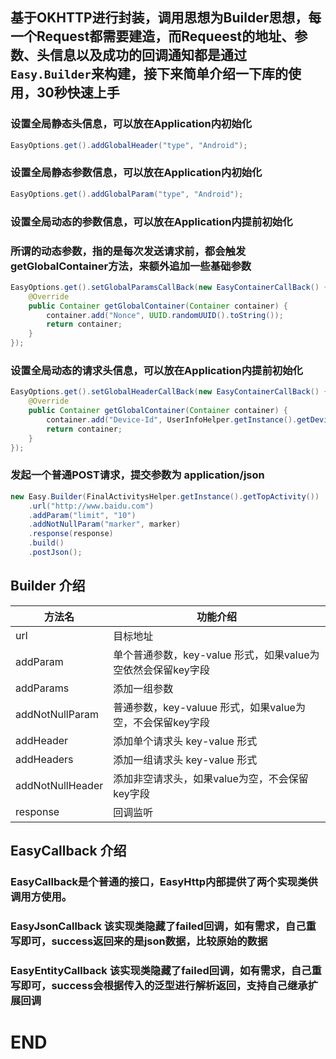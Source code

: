 ## 基于OKHTTP进行封装，调用思想为Builder思想，每一个Request都需要建造，而Requeest的地址、参数、头信息以及成功的回调通知都是通过`Easy.Builder`来构建，接下来简单介绍一下库的使用，30秒快速上手

### 设置全局静态头信息，可以放在Application内初始化
```java
EasyOptions.get().addGlobalHeader("type", "Android");
```

### 设置全局静态参数信息，可以放在Application内初始化
```java
EasyOptions.get().addGlobalParam("type", "Android");
```

### 设置全局动态的参数信息，可以放在Application内提前初始化
### 所谓的动态参数，指的是每次发送请求前，都会触发getGlobalContainer方法，来额外追加一些基础参数
```java
EasyOptions.get().setGlobalParamsCallBack(new EasyContainerCallBack() {
	@Override
	public Container getGlobalContainer(Container container) {
    	container.add("Nonce", UUID.randomUUID().toString());
        return container;
    }
});
```

### 设置全局动态的请求头信息，可以放在Application内提前初始化
```java
EasyOptions.get().setGlobalHeaderCallBack(new EasyContainerCallBack() {
	@Override
    public Container getGlobalContainer(Container container) {
		container.add("Device-Id", UserInfoHelper.getInstance().getDeviceId());
        return container;
   	}
});
```

### 发起一个普通POST请求，提交参数为 application/json
```java
new Easy.Builder(FinalActivitysHelper.getInstance().getTopActivity())
	.url("http://www.baidu.com")
    .addParam("limit", "10")
    .addNotNullParam("marker", marker)
    .response(response)
    .build()
    .postJson();
```

## Builder 介绍
| 方法名 | 功能介绍 |
| - | - |
| url | 目标地址 |
| addParam | 单个普通参数，key-value 形式，如果value为空依然会保留key字段 |
| addParams | 添加一组参数 |
| addNotNullParam | 普通参数，key-valuue 形式，如果value为空，不会保留key字段 |
| addHeader | 添加单个请求头 key-value 形式 |
| addHeaders | 添加一组请求头 key-value 形式 |
| addNotNullHeader | 添加非空请求头，如果value为空，不会保留key字段 |
| response | 回调监听 |

## EasyCallback 介绍
### EasyCallback是个普通的接口，EasyHttp内部提供了两个实现类供调用方使用。
### EasyJsonCallback 该实现类隐藏了failed回调，如有需求，自己重写即可，success返回来的是json数据，比较原始的数据
### EasyEntityCallback<T> 该实现类隐藏了failed回调，如有需求，自己重写即可，success会根据传入的泛型进行解析返回，支持自己继承扩展回调


# END 
